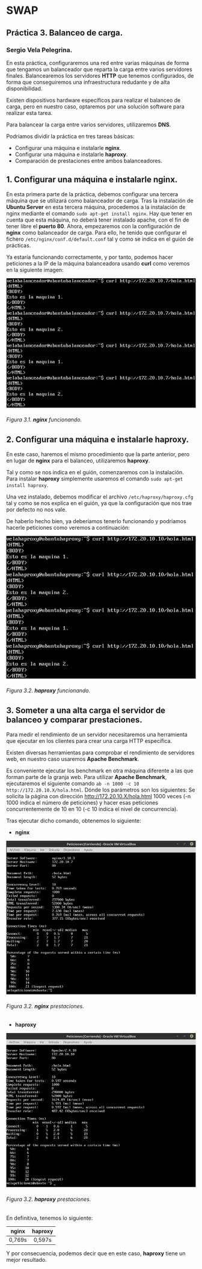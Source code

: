 # SWAP
## Práctica 3. Balanceo de carga.
### Sergio Vela Pelegrina.
En esta práctica, configuraremos una red entre varias máquinas de forma que tengamos un balanceador que reparta la carga entre varios servidores finales.
Balancearemos los servidores **HTTP** que tenemos configurados, de forma que conseguiremos una infraestructura redudante y de alta disponibilidad.

Existen dispositivos hardware específicos para realizar el balanceo de carga, pero en nuestro caso, optaremos por una solución software para realizar esta tarea.

Para balancear la carga entre varios servidores, utilizaremos **DNS**.

Podríamos dividir la práctica en tres tareas básicas:
+ Configurar una máquina e instalarle **nginx**.
+ Configurar una máquina e instalarle **haproxy**.
+ Comparación de prestaciones entre ambos balanceadores.

## 1. Configurar una máquina e instalarle **nginx**.

En esta primera parte de la práctica, debemos configurar una tercera máquina que se utilizará como balanceador de carga.
Tras la instalación de **Ubuntu Server** en esta tercera máquina, procedemos a la instalación de nginx mediante el comando `sudo apt-get install nginx`.
Hay que tener en cuenta que esta máquina, no deberá tener instalado apache, con el fin de tener libre el **puerto 80**.
Ahora, empezaremos con la configuración de **nginx** como balanceador de carga.
Para ello, he tenido que configurar el fichero `/etc/nginx/conf.d/default.conf` tal y como se indica en el guión de prácticas.

Ya estaría funcionando correctamente, y por tanto, podemos hacer peticiones a la IP de la máquina balanceadora usando **curl** como veremos en la siguiente imagen:

![nginx](https://github.com/sergiovp/SWAP/blob/master/Pr%C3%A1cticas/Pr%C3%A1ctica%203/images/nginx_funcionando.png)
###### Figura 3.1. **nginx** funcionando.

## 2. Configurar una máquina e instalarle **haproxy**.

En este caso, haremos el mismo procedimiento que la parte anterior, pero en lugar de **nginx** para el balanceo, utilizaremos **haproxy**.

Tal y como se nos indica en el guión, comenzaremos con la instalación.
Para instalar **haproxy** simplemente usaremos el comando `sudo apt-get install haproxy`.


Una vez instalado, debemos modificar el archivo `/etc/haproxy/haproxy.cfg` tal y como se nos explica en el guión, ya que la configuración que nos trae por defecto no nos vale.

De haberlo hecho bien, ya deberíamos tenerlo funcionando y podríamos hacerle peticiones como veremos a continuación:

![haproxy](https://github.com/sergiovp/SWAP/blob/master/Pr%C3%A1cticas/Pr%C3%A1ctica%203/images/haproxy_funcionando.png)
###### Figura 3.2. **haproxy** funcionando.

## 3. Someter a una alta carga el servidor de balanceo y comparar prestaciones.

Para medir el rendimiento de un servidor necesitaremos una herramienta que ejecutar en los clientes para crear una carga HTTP específica.

Existen diversas herramientas para comprobar el rendimiento de servidores web, en nuestro caso usaremos **Apache Benchmark**.

Es conveniente ejecutar los benchmark en otra máquina diferente a las que forman parte de la granja web.
Para utilizar **Apache Benchmark**, ejecutaremos el siguiente comando `ab -n 1000 -c 10 http://172.20.10.X/hola.html`.
Dónde los parámetros son los siguientes:
Se solicita la página con dirección http://172.20.10.X/hola.html 1000 veces (-n 1000 indica el número de peticiones) y hacer esas peticiones concurrentemente de 10 en 10 (-c 10 indica el nivel de concurrencia).

Tras ejecutar dicho comando, obtenemos lo siguiente:

+ **nginx**

![n](https://github.com/sergiovp/SWAP/blob/master/Pr%C3%A1cticas/Pr%C3%A1ctica%203/images/nginx_pretaciones.png)
###### Figura 3.2. **nginx** prestaciones.

+ **haproxy**

![h](https://github.com/sergiovp/SWAP/blob/master/Pr%C3%A1cticas/Pr%C3%A1ctica%203/images/haproxy_prestaciones.png)
###### Figura 3.2. **haproxy** prestaciones.

En definitiva, tenemos lo siguiente:

| nginx | haproxy |
|:-----:|:-------:|
|0,769s |  0,597s |

Y por consecuencia, podemos decir que en este caso, **haproxy** tiene un mejor resultado.
